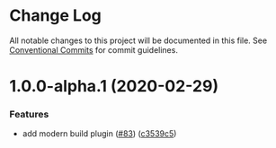 # Change Log

All notable changes to this project will be documented in this file.
See [Conventional Commits](https://conventionalcommits.org) for commit guidelines.

# 1.0.0-alpha.1 (2020-02-29)


### Features

* add modern build plugin ([#83](https://github.com/nut-project/nut/tree/master/plugins/modern-build/issues/83)) ([c3539c5](https://github.com/nut-project/nut/tree/master/plugins/modern-build/commit/c3539c533ba293a48b62d7255c49331975396e36))
